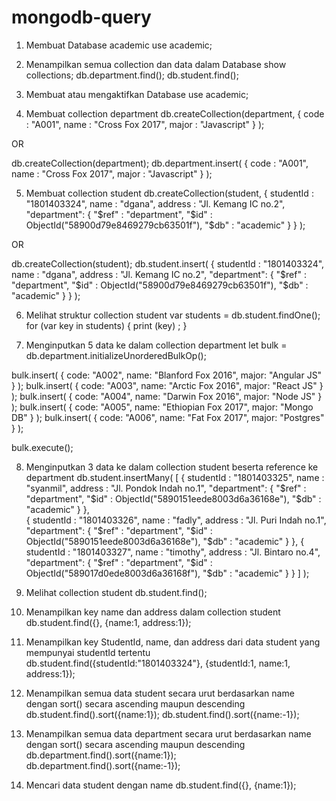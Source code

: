 # mongodb-query

1. Membuat Database academic
use academic;

2. Menampilkan semua collection dan data dalam Database
show collections;
db.department.find();
db.student.find();

3. Membuat atau mengaktifkan Database
use academic;

4. Membuat collection department
db.createCollection(department,
  {
    code : "A001",
    name : "Cross Fox 2017",
    major : "Javascript"
  }
);

OR

db.createCollection(department);
db.department.insert(
  {
    code : "A001",
    name : "Cross Fox 2017",
    major : "Javascript"
  }
);

5. Membuat collection student
db.createCollection(student,
  {
    studentId : "1801403324",
    name : "dgana",
    address : "Jl. Kemang IC no.2",
    "department":
    {
      "$ref" : "department",
      "$id" : ObjectId("58900d79e8469279cb63501f"),
      "$db" : "academic"
    }
  }
);

OR

db.createCollection(student);
db.student.insert(
  {
    studentId : "1801403324",
    name : "dgana",
    address : "Jl. Kemang IC no.2",
    "department":
    {
      "$ref" : "department",
      "$id" : ObjectId("58900d79e8469279cb63501f"),
      "$db" : "academic"
    }
  }
);

6. Melihat struktur collection student
var students = db.student.findOne();
for (var key in students) { print (key) ; }

7. Menginputkan 5 data ke dalam collection department
let bulk = db.department.initializeUnorderedBulkOp();

bulk.insert( { code: "A002", name: "Blanford Fox 2016", major: "Angular JS" } );
bulk.insert( { code: "A003", name: "Arctic Fox 2016", major: "React JS" } );
bulk.insert( { code: "A004", name: "Darwin Fox 2016", major: "Node JS" } );
bulk.insert( { code: "A005", name: "Ethiopian Fox 2017", major: "Mongo DB" } );
bulk.insert( { code: "A006", name: "Fat Fox 2017", major: "Postgres" } );

bulk.execute();

8. Menginputkan 3 data ke dalam collection student beserta reference ke department
db.student.insertMany(
  [
    {
      studentId : "1801403325",
      name : "syanmil",
      address : "Jl. Pondok Indah no.1",
      "department":
      {
        "$ref" : "department",
        "$id" : ObjectId("5890151eede8003d6a36168e"),
        "$db" : "academic"
      }
    },  
    {
      studentId : "1801403326",
      name : "fadly",
      address : "Jl. Puri Indah no.1",
      "department":
      {
        "$ref" : "department",
        "$id" : ObjectId("5890151eede8003d6a36168e"),
        "$db" : "academic"
      }
    },
    {
      studentId : "1801403327",
      name : "timothy",
      address : "Jl. Bintaro no.4",
      "department":
      {
        "$ref" : "department",
        "$id" : ObjectId("589017d0ede8003d6a36168f"),
        "$db" : "academic"
      }
    }
  ]
);

9. Melihat collection student
db.student.find();

10. Menampilkan key name dan address dalam collection student
db.student.find({}, {name:1, address:1});

11. Menampilkan key StudentId, name, dan address dari data student yang mempunyai studentId tertentu
db.student.find({studentId:"1801403324"}, {studentId:1, name:1, address:1});

12. Menampilkan semua data student secara urut berdasarkan name dengan sort() secara ascending maupun descending
db.student.find().sort({name:1});
db.student.find().sort({name:-1});

13. Menampilkan semua data department secara urut berdasarkan name dengan sort() secara ascending maupun descending
db.department.find().sort({name:1});
db.department.find().sort({name:-1});

14. Mencari data student dengan name
db.student.find({}, {name:1});
